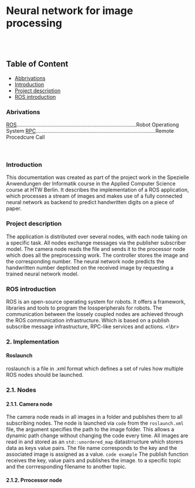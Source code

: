 # Neural network for image processing
</br></br>

## Table of Content
- [Abbrivations](#abbrivations)
- [Introduction](#introduction)
- [Project description](#project-description)
- [ROS introduction](#ros-introduction)

### Abrivations
[ROS](#ros).................................................................................Robot Operationg System
[RPC](#rpc).................................................................................Remote Procedcure Call
</br>
</br>
</br>
### Introduction
This documentation was created as part of the project work in the Spezielle Anwendungen der Informatik course in the Applied Computer Science course at HTW Berlin. It describes the implementation of a ROS application, which processes a stream of images and makes use of a fully connected neural network as backend to predict handwritten digits on a piece of paper.
</br>
### Project description
The application is distributed over several nodes, with each node taking on a specific task. All nodes exchange messages via the publisher subscriber model. The camera node reads the file and sends it to the processor node which does all the preprocessing work. The controller stores the image and the corresponding number. The neural network node predicts the handwritten number depticted on the received image by requesting a trained neural network model.
</br>
### ROS introduction
ROS  is an open-source operating system for robots.  It offers a framework, libraries and tools to program the lossperipherals for robots. The communication between the lossely coupled nodes are achieved through the ROS communication infrastructure. Which is based on a publish subscribe message infrastructure, RPC-like services and actions. 
<\br>
### 2. Implementation

#### Roslaunch
roslaunch is a file in .xml format which defines a set of rules how multiple ROS nodes should be launched. 
</br>
### 2.1. Nodes
#### 2.1.1. Camera node
The camera node reads in all images in a folder and publishes them to all subscribing nodes.
The node is launched via ``code`` from the ```roslaunch.xml``` file, the argument specifies the path to the image folder. This allows a dynamic path change without changing the code every time. 
All images are read in and stored as an ```std::unordered_map``` datastrructure which storers data as keys value pairs. The file name corresponds to the key and the associated image is assigned as a value.
``` code example ```
The publish function receives the key, value pairs and publishes the image. to a specific topic and the corrresponding filename to another topic.

#### 2.1.2. Prrocessor node
